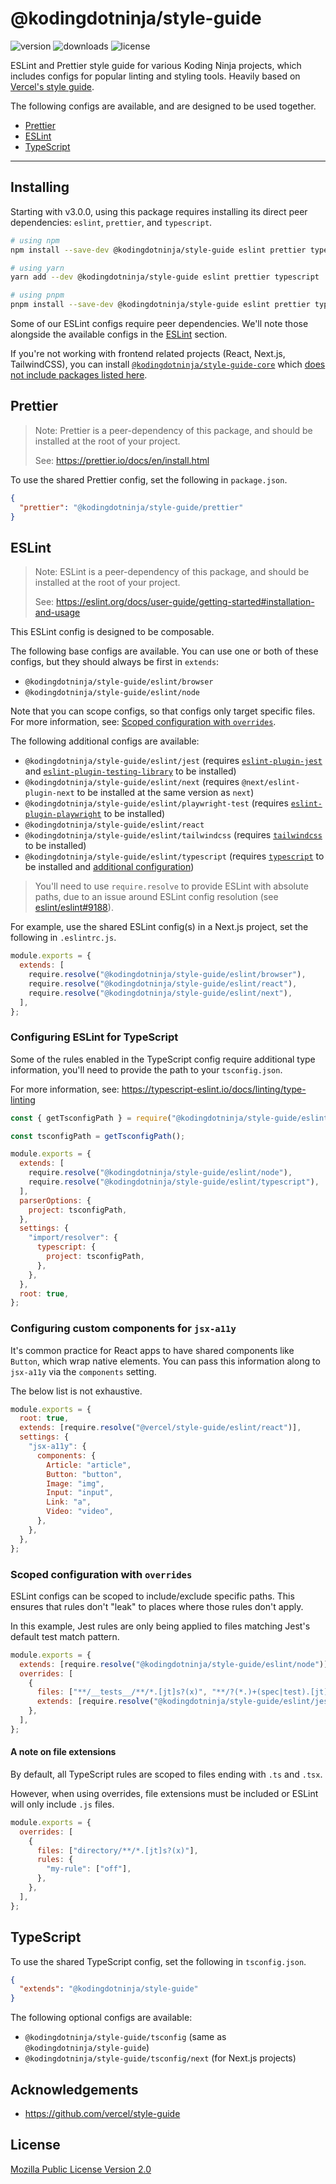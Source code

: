 # @kodingdotninja/style-guide

![version](https://badgen.net/npm/v/@kodingdotninja/style-guide)
![downloads](https://badgen.net/npm/dt/@kodingdotninja/style-guide)
![license](https://badgen.net/npm/license/@kodingdotninja/style-guide)

ESLint and Prettier style guide for various Koding Ninja projects, which includes configs for popular linting and styling tools. Heavily based on [Vercel's style guide](https://github.com/vercel/style-guide).

The following configs are available, and are designed to be used together.

- [Prettier](#prettier)
- [ESLint](#eslint)
- [TypeScript](#typescript)

---

## Installing

Starting with v3.0.0, using this package requires installing its direct peer dependencies: `eslint`, `prettier`, and `typescript`.

```sh
# using npm
npm install --save-dev @kodingdotninja/style-guide eslint prettier typescript

# using yarn
yarn add --dev @kodingdotninja/style-guide eslint prettier typescript

# using pnpm
pnpm install --save-dev @kodingdotninja/style-guide eslint prettier typescript
```

Some of our ESLint configs require peer dependencies. We'll note those
alongside the available configs in the [ESLint](#eslint) section.

If you're not working with frontend related projects (React, Next.js, TailwindCSS), you can install [`@kodingdotninja/style-guide-core`](https://npm.im/@kodingdotninja/style-guide-core) which [does not include packages listed here](./scripts/trim-core.js).

## Prettier

> Note: Prettier is a peer-dependency of this package, and should be installed
> at the root of your project.
>
> See: https://prettier.io/docs/en/install.html

To use the shared Prettier config, set the following in `package.json`.

```json
{
  "prettier": "@kodingdotninja/style-guide/prettier"
}
```

## ESLint

> Note: ESLint is a peer-dependency of this package, and should be installed
> at the root of your project.
>
> See: https://eslint.org/docs/user-guide/getting-started#installation-and-usage

This ESLint config is designed to be composable.

The following base configs are available. You can use one or both of these
configs, but they should always be first in `extends`:

- `@kodingdotninja/style-guide/eslint/browser`
- `@kodingdotninja/style-guide/eslint/node`

Note that you can scope configs, so that configs only target specific files.
For more information, see: [Scoped configuration with `overrides`](#scoped-configuration-with-overrides).

The following additional configs are available:

- `@kodingdotninja/style-guide/eslint/jest` (requires [`eslint-plugin-jest`](https://npm.im/eslint-plugin-jest) and [`eslint-plugin-testing-library`](https://npm.im/eslint-plugin-testing-library) to be installed)
- `@kodingdotninja/style-guide/eslint/next` (requires `@next/eslint-plugin-next` to be installed at the same version as `next`)
- `@kodingdotninja/style-guide/eslint/playwright-test` (requires [`eslint-plugin-playwright`](https://npm.im/eslint-plugin-playwright) to be installed)
- `@kodingdotninja/style-guide/eslint/react`
- `@kodingdotninja/style-guide/eslint/tailwindcss` (requires [`tailwindcss`](https://npm.im/tailwindcss) to be installed)
- `@kodingdotninja/style-guide/eslint/typescript` (requires [`typescript`](https://npm.im/typescript) to be installed and [additional configuration](#configuring-eslint-for-typescript))

> You'll need to use `require.resolve` to provide ESLint with absolute paths,
> due to an issue around ESLint config resolution (see
> [eslint/eslint#9188](https://github.com/eslint/eslint/issues/9188)).

For example, use the shared ESLint config(s) in a Next.js project, set the
following in `.eslintrc.js`.

```js
module.exports = {
  extends: [
    require.resolve("@kodingdotninja/style-guide/eslint/browser"),
    require.resolve("@kodingdotninja/style-guide/eslint/react"),
    require.resolve("@kodingdotninja/style-guide/eslint/next"),
  ],
};
```

### Configuring ESLint for TypeScript

Some of the rules enabled in the TypeScript config require additional type
information, you'll need to provide the path to your `tsconfig.json`.

For more information, see: https://typescript-eslint.io/docs/linting/type-linting

```js
const { getTsconfigPath } = require("@kodingdotninja/style-guide/eslint/helpers");

const tsconfigPath = getTsconfigPath();

module.exports = {
  extends: [
    require.resolve("@kodingdotninja/style-guide/eslint/node"),
    require.resolve("@kodingdotninja/style-guide/eslint/typescript"),
  ],
  parserOptions: {
    project: tsconfigPath,
  },
  settings: {
    "import/resolver": {
      typescript: {
        project: tsconfigPath,
      },
    },
  },
  root: true,
};
```

### Configuring custom components for `jsx-a11y`

It's common practice for React apps to have shared components like `Button`,
which wrap native elements. You can pass this information along to `jsx-a11y`
via the `components` setting.

The below list is not exhaustive.

```js
module.exports = {
  root: true,
  extends: [require.resolve("@vercel/style-guide/eslint/react")],
  settings: {
    "jsx-a11y": {
      components: {
        Article: "article",
        Button: "button",
        Image: "img",
        Input: "input",
        Link: "a",
        Video: "video",
      },
    },
  },
};
```

### Scoped configuration with `overrides`

ESLint configs can be scoped to include/exclude specific paths. This ensures
that rules don't "leak" to places where those rules don't apply.

In this example, Jest rules are only being applied to files matching Jest's
default test match pattern.

```js
module.exports = {
  extends: [require.resolve("@kodingdotninja/style-guide/eslint/node")],
  overrides: [
    {
      files: ["**/__tests__/**/*.[jt]s?(x)", "**/?(*.)+(spec|test).[jt]s?(x)"],
      extends: [require.resolve("@kodingdotninja/style-guide/eslint/jest")],
    },
  ],
};
```

#### A note on file extensions

By default, all TypeScript rules are scoped to files ending with `.ts` and
`.tsx`.

However, when using overrides, file extensions must be included or ESLint will
only include `.js` files.

```js
module.exports = {
  overrides: [
    {
      files: ["directory/**/*.[jt]s?(x)"],
      rules: {
        "my-rule": ["off"],
      },
    },
  ],
};
```

## TypeScript

To use the shared TypeScript config, set the following in `tsconfig.json`.

```json
{
  "extends": "@kodingdotninja/style-guide"
}
```

The following optional configs are available:

- `@kodingdotninja/style-guide/tsconfig` (same as `@kodingdotninja/style-guide`)
- `@kodingdotninja/style-guide/tsconfig/next` (for Next.js projects)

## Acknowledgements

- https://github.com/vercel/style-guide

## License

[Mozilla Public License Version 2.0](./LICENSE.txt)
